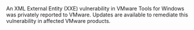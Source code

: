 An XML External Entity (XXE) vulnerability in VMware Tools for Windows was privately reported to VMware. Updates are available to remediate this vulnerability in affected VMware products.